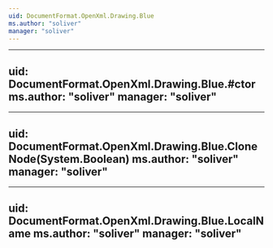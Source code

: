 ```yaml
---
uid: DocumentFormat.OpenXml.Drawing.Blue
ms.author: "soliver"
manager: "soliver"
---
```


---
uid: DocumentFormat.OpenXml.Drawing.Blue.#ctor
ms.author: "soliver"
manager: "soliver"
---

---
uid: DocumentFormat.OpenXml.Drawing.Blue.CloneNode(System.Boolean)
ms.author: "soliver"
manager: "soliver"
---

---
uid: DocumentFormat.OpenXml.Drawing.Blue.LocalName
ms.author: "soliver"
manager: "soliver"
---
